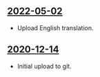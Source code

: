 ## [2022-05-02](https://github.com/faktaoklimatu/graphics/blob/8e748ad17dcb7a9a85aaae16be99df81d3bb5263/data-visualization/energetics/czechia/transition-studies-comparison/en-transition-studies-comparison.ai)

- Upload English translation.

## [2020-12-14](https://github.com/faktaoklimatu/graphics/blob/59716f1d489ad51fa5f361a337fb64db0eb44d4d/Data%20visualization/Energetics/Czechia/Transition%20studies%20comparison/en-transition-studies-comparison.ai)

- Initial upload to git.

